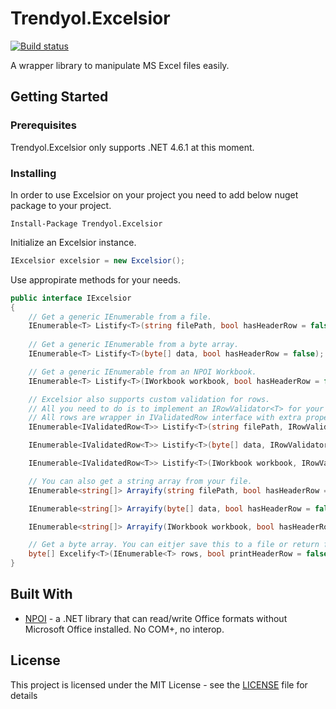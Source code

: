 # Trendyol.Excelsior

[![Build status](https://ci.appveyor.com/api/projects/status/s50h6ad5mip73vyw?svg=true)](https://ci.appveyor.com/project/ocinbat/trendyol-excelsior)

A wrapper library to manipulate MS Excel files easily.

## Getting Started

### Prerequisites

Trendyol.Excelsior only supports .NET 4.6.1 at this moment.

### Installing

In order to use Excelsior on your project you need to add below nuget package to your project.

```
Install-Package Trendyol.Excelsior
```

Initialize an Excelsior instance.

```csharp
IExcelsior excelsior = new Excelsior();
```

Use appropirate methods for your needs.

```csharp
public interface IExcelsior
{
    // Get a generic IEnumerable from a file.
    IEnumerable<T> Listify<T>(string filePath, bool hasHeaderRow = false);
    
    // Get a generic IEnumerable from a byte array.
    IEnumerable<T> Listify<T>(byte[] data, bool hasHeaderRow = false);

    // Get a generic IEnumerable from an NPOI Workbook.
    IEnumerable<T> Listify<T>(IWorkbook workbook, bool hasHeaderRow = false);

    // Excelsior also supports custom validation for rows.
    // All you need to do is to implement an IRowValidator<T> for your class and give an instance to Excelsior when you call desired method.
    // All rows are wrapper in IValidatedRow interface with extra properties indicating if the row is valid or not.
    IEnumerable<IValidatedRow<T>> Listify<T>(string filePath, IRowValidator<T> rowValidator, bool hasHeaderRow = false);

    IEnumerable<IValidatedRow<T>> Listify<T>(byte[] data, IRowValidator<T> rowValidator, bool hasHeaderRow = false);

    IEnumerable<IValidatedRow<T>> Listify<T>(IWorkbook workbook, IRowValidator<T> rowValidator, bool hasHeaderRow = false);

    // You can also get a string array from your file.
    IEnumerable<string[]> Arrayify(string filePath, bool hasHeaderRow = false);

    IEnumerable<string[]> Arrayify(byte[] data, bool hasHeaderRow = false);

    IEnumerable<string[]> Arrayify(IWorkbook workbook, bool hasHeaderRow = false);

    // Get a byte array. You can eitjer save this to a file or return from a controller.
    byte[] Excelify<T>(IEnumerable<T> rows, bool printHeaderRow = false);
}
```

## Built With

* [NPOI](https://github.com/tonyqus/npoi) - a .NET library that can read/write Office formats without Microsoft Office installed. No COM+, no interop.

## License

This project is licensed under the MIT License - see the [LICENSE](LICENSE) file for details
